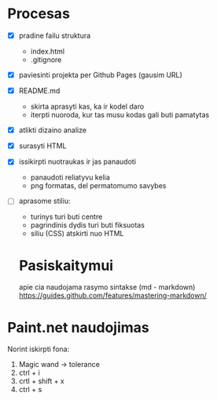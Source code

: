 # Procesas

- [x] pradine failu struktura
    - index.html
    - .gitignore
- [x] paviesinti projekta per Github Pages (gausim URL)
- [x] README.md
  - skirta aprasyti kas, ka ir kodel daro
  - iterpti nuoroda, kur tas musu kodas gali buti pamatytas
- [x] atlikti dizaino analize
- [X] surasyti HTML
- [x] issikirpti nuotraukas ir jas panaudoti
  - panaudoti reliatyvu kelia
  - png formatas, del permatomumo savybes
- [ ] aprasome stiliu:
    - turinys turi buti centre
    - pagrindinis dydis turi buti fiksuotas
    - siliu (CSS) atskirti nuo HTML


    # Pasiskaitymui

    apie cia naudojama rasymo sintakse (md - markdown)
https://guides.github.com/features/mastering-markdown/






# Paint.net naudojimas

Norint iskirpti fona:
1. Magic wand -> tolerance
2. ctrl + i
3. crtl + shift + x
4. ctrl + s
